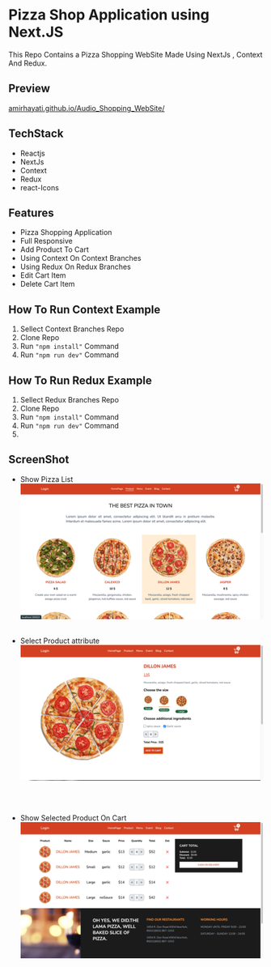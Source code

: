 # Pizza Shop Application using Next.JS 
This Repo Contains a Pizza Shopping WebSite Made Using NextJs , Context And Redux.

## Preview
[amirhayati.github.io/Audio_Shopping_WebSite/](https://amirhayati.github.io/Audio_Shopping_WebSite/)

## TechStack
- Reactjs
- NextJs
- Context
- Redux
- react-Icons

## Features
- Pizza Shopping Application
- Full Responsive 
- Add Product To Cart
- Using Context On Context Branches
- Using Redux On Redux Branches
- Edit Cart Item
- Delete Cart Item

## How To Run Context Example
1. Sellect Context Branches Repo
1. Clone Repo
1. Run `"npm install"` Command
1. Run `"npm run dev"` Command

## How To Run Redux Example
1. Sellect Redux Branches Repo
1. Clone Repo
1. Run `"npm install"` Command
1. Run `"npm run dev"` Command
2. 
## ScreenShot
- Show Pizza List
![SiteView](src/assets/homw.jpg)
<br/><br/>

- Select Product attribute 
![SiteView](src/assets/product.jpg)

<br/><br/>
- Show Selected Product On Cart
![SiteView](src/assets/cart.jpg)
